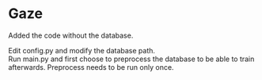 # Gaze

Added the code without the database.  
  
Edit config.py and modify the database path.  
Run main.py and first choose to preprocess the database to be able to train afterwards. Preprocess needs to be run only once.
